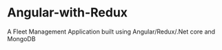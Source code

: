 # Angular-with-Redux
A Fleet Management Application built using Angular/Redux/.Net core and MongoDB
